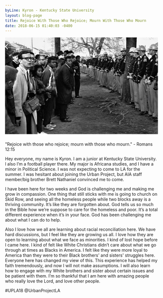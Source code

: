 ```yaml
---
byLine: Kyron - Kentucky State University
layout: blog-page
title: Rejoice With Those Who Rejoice; Mourn With Those Who Mourn
date: 2018-06-15 01:40:03 -0400
---
```

![](/uploads/2018/06/15/FullSizeRender.jpeg)

"Rejoice with those who rejoice; mourn with those who mourn."  - Romans 12:15

  
Hey everyone, my name is Kyron. I am a junior at Kentucky State University. l also I’m a football player there. My major is Africana studies, and I have a minor in Political Science. I was not expecting to come to LA for the summer.  I was hesitant about joining the Urban Project, but AIA staff member/big brother Brett Nathaniel convinced me to come.   
  
I have been here for two weeks and God is challenging me and making me grow in compassion. One thing that still sticks with me is going to church on Skid Row, and seeing all the homeless people while two blocks away is a thriving community. It’s like they are forgotten about. God tells us so much in the Bible how we’re suppose to care for the homeless and poor. It’s a total different experience when it’s in your face. God has been challenging me about what I can do to help.   
  
Also I love how we all are learning about racial reconciliation here. We have hard discussions, but I feel like they are growing us all. I love how they are open to learning about what we face as minorities. I kind of lost hope before I came here.  I kind of felt like White Christians didn’t care about what we go through at times as Blacks in America. I felt like they were more loyal to America than they were to their Black brothers' and sisters' struggles here. Everyone here has changed my view of this. This experience has helped my faith tremendously, and now I will not make assumptions. I will also learn how to engage with my White brothers and sister about certain issues and be patient with them. I’m so thankful that I am here with amazing people who really love the Lord, and love other people.

\#UPLA18 @UrbanProjectLA